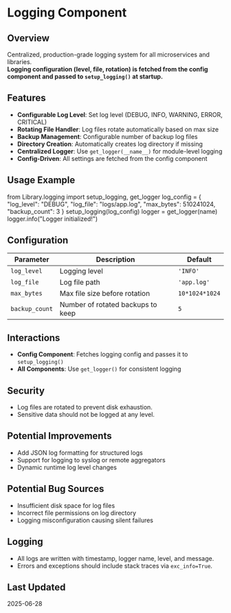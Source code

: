 # Logging Component

## Overview

Centralized, production-grade logging system for all microservices and libraries.  
**Logging configuration (level, file, rotation) is fetched from the config component and passed to `setup_logging()` at startup.**

## Features

- **Configurable Log Level**: Set log level (DEBUG, INFO, WARNING, ERROR, CRITICAL)
- **Rotating File Handler**: Log files rotate automatically based on max size
- **Backup Management**: Configurable number of backup log files
- **Directory Creation**: Automatically creates log directory if missing
- **Centralized Logger**: Use `get_logger(__name__)` for module-level logging
- **Config-Driven**: All settings are fetched from the config component

## Usage Example

from Library.logging import setup_logging, get_logger
log_config = {
"log_level": "DEBUG",
"log_file": "logs/app.log",
"max_bytes": 510241024,
"backup_count": 3
}
setup_logging(log_config)
logger = get_logger(name)
logger.info("Logger initialized!")

## Configuration

| Parameter     | Description                       | Default         |
|---------------|-----------------------------------|-----------------|
| `log_level`   | Logging level                     | `'INFO'`        |
| `log_file`    | Log file path                     | `'app.log'`     |
| `max_bytes`   | Max file size before rotation     | `10*1024*1024`  |
| `backup_count`| Number of rotated backups to keep | `5`             |

## Interactions

- **Config Component**: Fetches logging config and passes it to `setup_logging()`
- **All Components**: Use `get_logger()` for consistent logging

## Security

- Log files are rotated to prevent disk exhaustion.
- Sensitive data should not be logged at any level.

## Potential Improvements

- Add JSON log formatting for structured logs
- Support for logging to syslog or remote aggregators
- Dynamic runtime log level changes

## Potential Bug Sources

- Insufficient disk space for log files
- Incorrect file permissions on log directory
- Logging misconfiguration causing silent failures

## Logging

- All logs are written with timestamp, logger name, level, and message.
- Errors and exceptions should include stack traces via `exc_info=True`.

## Last Updated

2025-06-28
